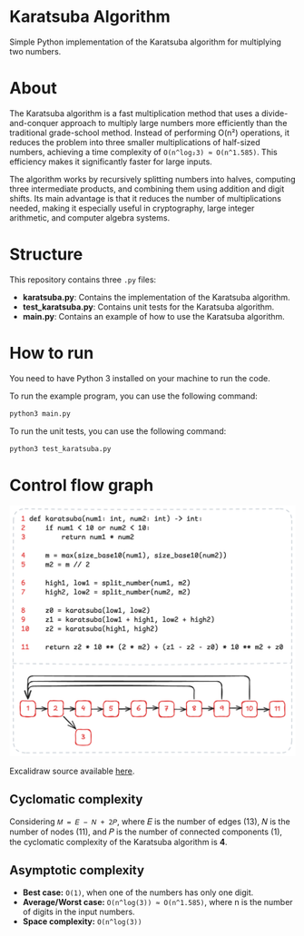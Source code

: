 # Karatsuba Algorithm

Simple Python implementation of the Karatsuba algorithm for multiplying two numbers.

# About

The Karatsuba algorithm is a fast multiplication method that uses a divide-and-conquer approach to multiply large numbers more efficiently than the traditional grade-school method. Instead of performing O(n²) operations, it reduces the problem into three smaller multiplications of half-sized numbers, achieving a time complexity of `O(n^log₂3) ≈ O(n^1.585)`. This efficiency makes it significantly faster for large inputs.

The algorithm works by recursively splitting numbers into halves, computing three intermediate products, and combining them using addition and digit shifts. Its main advantage is that it reduces the number of multiplications needed, making it especially useful in cryptography, large integer arithmetic, and computer algebra systems.

# Structure

This repository contains three `.py` files:

- **karatsuba.py**: Contains the implementation of the Karatsuba algorithm.
- **test_karatsuba.py**: Contains unit tests for the Karatsuba algorithm.
- **main.py**: Contains an example of how to use the Karatsuba algorithm.

# How to run

You need to have Python 3 installed on your machine to run the code.

To run the example program, you can use the following command:

```bash
python3 main.py
```

To run the unit tests, you can use the following command:

```bash
python3 test_karatsuba.py
```

# Control flow graph

![](misc/cyclomatic-complexity.png)

Excalidraw source available [here](misc/cyclomatic-complexity.excalidraw).

## Cyclomatic complexity

Considering `𝑀 = 𝐸 − 𝑁 + 2𝑃`, where 𝐸 is the number of edges (13), 𝑁 is the number of nodes (11), and 𝑃 is the number of connected components (1), the cyclomatic complexity of the Karatsuba algorithm is **4**.

## Asymptotic complexity

- **Best case:** `O(1)`, when one of the numbers has only one digit.
- **Average/Worst case:** `O(n^log(3)) ≈ O(n^1.585)`, where n is the number of digits in the input numbers.
- **Space complexity:** `O(n^log(3))`
